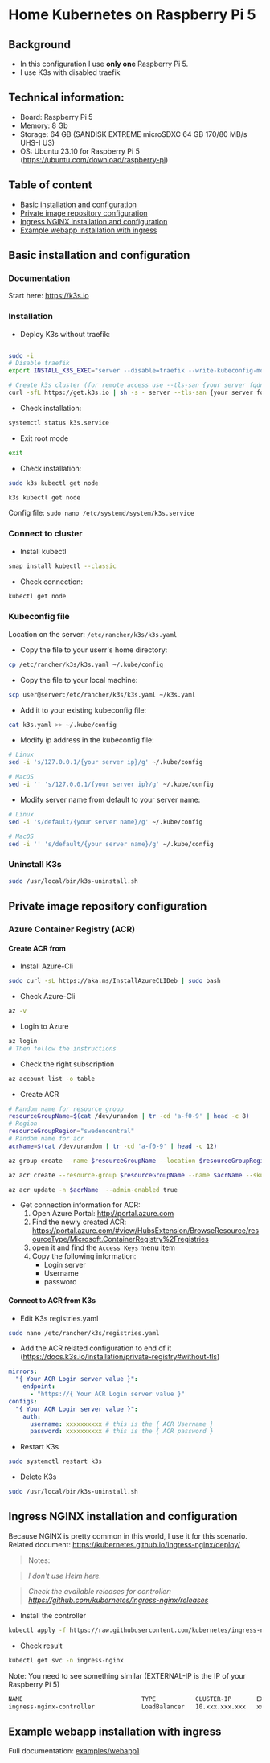 # Home Kubernetes on Raspberry Pi 5

## Background

- In this configuration I use **only one** Raspberry Pi 5.
- I use K3s with disabled traefik

## Technical information:

- Board: Raspberry Pi 5
- Memory: 8 Gb
- Storage: 64 GB (SANDISK EXTREME microSDXC 64 GB 170/80 MB/s UHS-I U3)
- OS: Ubuntu 23.10 for Raspberry Pi 5 (https://ubuntu.com/download/raspberry-pi)

## Table of content

- [Basic installation and configuration](/#installation)
- [Private image repository configuration](/#cr)
- [Ingress NGINX installation and configuration](/#nginx)
- [Example webapp installation with ingress](/#example1)

## <a name="installation"></a>Basic installation and configuration

### Documentation

Start here: https://k3s.io

### Installation

- Deploy K3s without traefik:

```bash

sudo -i
# Disable traefik
export INSTALL_K3S_EXEC="server --disable=traefik --write-kubeconfig-mode=664"

# Create k3s cluster (for remote access use --tls-san {your server fqdn})
curl -sfL https://get.k3s.io | sh -s - server --tls-san {your server fqdn}
```

- Check installation:

```bash
systemctl status k3s.service
```

- Exit root mode

```bash
exit
```

- Check installation:

```bash
sudo k3s kubectl get node
```

```bash
k3s kubectl get node
```

Config file: `sudo nano /etc/systemd/system/k3s.service`

### Connect to cluster

- Install kubectl

```bash
snap install kubectl --classic
```

- Check connection:

```bash
kubectl get node
```

### Kubeconfig file

Location on the server: `/etc/rancher/k3s/k3s.yaml`

- Copy the file to your userr's home directory:

```bash
cp /etc/rancher/k3s/k3s.yaml ~/.kube/config
```

- Copy the file to your local machine:

```bash
scp user@server:/etc/rancher/k3s/k3s.yaml ~/k3s.yaml
```

- Add it to your existing kubeconfig file:

```bash
cat k3s.yaml >> ~/.kube/config
```

- Modify ip address in the kubeconfig file:

```bash
# Linux
sed -i 's/127.0.0.1/{your server ip}/g' ~/.kube/config

# MacOS
sed -i '' 's/127.0.0.1/{your server ip}/g' ~/.kube/config

```

- Modify server name from default to your server name:

```bash
# Linux
sed -i 's/default/{your server name}/g' ~/.kube/config

# MacOS
sed -i '' 's/default/{your server name}/g' ~/.kube/config
```

### Uninstall K3s

```bash
sudo /usr/local/bin/k3s-uninstall.sh
```

## <a name="cr"></a>Private image repository configuration

### Azure Container Registry (ACR)

#### Create ACR from

- Install Azure-Cli

```bash
sudo curl -sL https://aka.ms/InstallAzureCLIDeb | sudo bash
```

- Check Azure-Cli

```bash
az -v
```

- Login to Azure

```bash
az login
# Then follow the instructions
```

- Check the right subscription

```bash
az account list -o table
```

- Create ACR

```bash
# Random name for resource group
resourceGroupName=$(cat /dev/urandom | tr -cd 'a-f0-9' | head -c 8)
# Region
resourceGroupRegion="swedencentral"
# Random name for acr
acrName=$(cat /dev/urandom | tr -cd 'a-f0-9' | head -c 12)

az group create --name $resourceGroupName --location $resourceGroupRegion

az acr create --resource-group $resourceGroupName --name $acrName --sku Basic

az acr update -n $acrName  --admin-enabled true
```

- Get connection information for ACR:
  1. Open Azure Portal: http://portal.azure.com
  2. Find the newly created ACR: https://portal.azure.com/#view/HubsExtension/BrowseResource/resourceType/Microsoft.ContainerRegistry%2Fregistries
  3. open it and find the `Access Keys` menu item
  4. Copy the following information:
     - Login server
     - Username
     - password

#### Connect to ACR from K3s

- Edit K3s registries.yaml

```bash
sudo nano /etc/rancher/k3s/registries.yaml
```

- Add the ACR related configuration to end of it (https://docs.k3s.io/installation/private-registry#without-tls)

```yaml
mirrors:
  "{ Your ACR Login server value }":
    endpoint:
      - "https://{ Your ACR Login server value }"
configs:
  "{ Your ACR Login server value }":
    auth:
      username: xxxxxxxxxx # this is the { ACR Username }
      password: xxxxxxxxxx # this is the { ACR password }
```

- Restart K3s

```bash
sudo systemctl restart k3s
```

- Delete K3s

```bash
sudo /usr/local/bin/k3s-uninstall.sh
```

## <a name="nginx"></a>Ingress NGINX installation and configuration

Because NGINX is pretty common in this world, I use it for this scenario. Related document: https://kubernetes.github.io/ingress-nginx/deploy/

> Notes:

> _I don't use Helm here._

> _Check the available releases for controller: https://github.com/kubernetes/ingress-nginx/releases_

- Install the controller

```bash
kubectl apply -f https://raw.githubusercontent.com/kubernetes/ingress-nginx/controller-v1.8.2/deploy/static/provider/cloud/deploy.yaml
```

- Check result

```bash
kubectl get svc -n ingress-nginx
```

Note: You need to see something similar (EXTERNAL-IP is the IP of your Raspberry Pi 5)

```bash
NAME                                 TYPE           CLUSTER-IP       EXTERNAL-IP      PORT(S)
ingress-nginx-controller             LoadBalancer   10.xxx.xxx.xxx   xxx.xxx.xxx.xxx   80:31449/TCP,443:32554/TCP
```

## <a name="example1"></a>Example webapp installation with ingress

Full documentation: [examples/webapp1](examples/webapp1/README.md)
